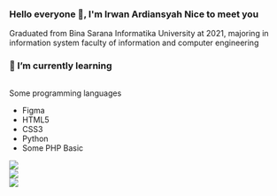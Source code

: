 ### Hello everyone 👋, I'm Irwan Ardiansyah Nice to meet you
Graduated from Bina Sarana Informatika University at 2021, majoring in information system faculty of information and computer engineering

### 🌱 I’m currently learning
<div style="display:inline-block;">
    <div>
      <p>Some programming languages</p>
      <ul>
        <li>Figma</li>
        <li>HTML5</li>
        <li>CSS3</li>
        <li>Python</li>
        <li> Some PHP Basic</li>
      </ul>
    </div>
    <div>
        <img src="https://github-readme-stats.vercel.app/api/top-langs/?username=ardiansyahirwan&layout=compact" />
    </div>
</div>

  <div>
    <img src="https://github-readme-stats.vercel.app/api?username=ardiansyahirwan&theme=default&hide_border=false&include_all_commits=false&count_private=false" />
  </div>
  <div>
    <img src="https://github-readme-streak-stats.herokuapp.com/?user=ardiansyahirwan" />
  </div>

<!--
**ardiansyahirwan/ardiansyahirwan** is a ✨ _special_ ✨ repository because its `README.md` (this file) appears on your GitHub profile.

Here are some ideas to get you started:

- 🔭 I’m currently working on ...
- 🌱 I’m currently learning ...
- 👯 I’m looking to collaborate on ...
- 🤔 I’m looking for help with ...
- 💬 Ask me about ...
- 📫 How to reach me: ...
- 😄 Pronouns: ...
- ⚡ Fun fact: ...
-->
